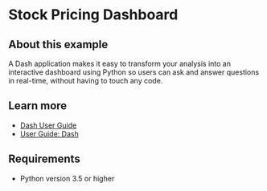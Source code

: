 # Stock Pricing Dashboard

## About this example

A Dash application makes it easy to transform your analysis into an interactive dashboard using Python so users can ask and answer questions in real-time, without having to touch any code.


## Learn more

* [Dash User Guide](https://dash.plotly.com/)
* [User Guide: Dash](https://docs.rstudio.com/connect/user/dash/)

## Requirements

* Python version 3.5 or higher

<!-- NOTE: this file is generated -->
